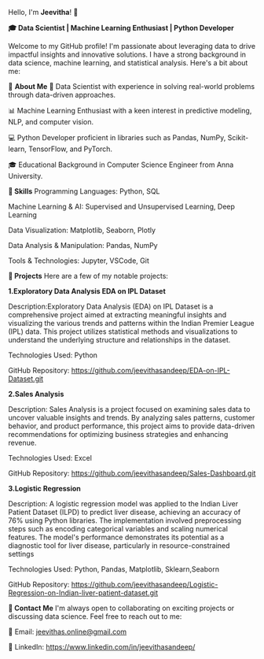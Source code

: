 Hello, I'm **Jeevitha**! 👋

**🎓 Data Scientist | Machine Learning Enthusiast | Python Developer**

Welcome to my GitHub profile! I'm passionate about leveraging data to drive impactful insights and innovative solutions. I have a strong background in data science, machine learning, and statistical analysis. Here's a bit about me:

🌟 **About Me**
🔬 Data Scientist with experience in solving real-world problems through data-driven approaches.

📊 Machine Learning Enthusiast with a keen interest in predictive modeling, NLP, and computer vision.

💻 Python Developer proficient in libraries such as Pandas, NumPy, Scikit-learn, TensorFlow, and PyTorch.

🎓 Educational Background in Computer Science Engineer from Anna University.

**🌟 Skills**
Programming Languages: Python, SQL

Machine Learning & AI: Supervised and Unsupervised Learning, Deep Learning

Data Visualization: Matplotlib, Seaborn, Plotly

Data Analysis & Manipulation: Pandas, NumPy

Tools & Technologies: Jupyter, VSCode, Git

**🌟 Projects**
Here are a few of my notable projects:

**1.Exploratory Data Analysis EDA on IPL Dataset**

Description:Exploratory Data Analysis (EDA) on IPL Dataset is a comprehensive project aimed at extracting meaningful insights and visualizing the various trends and patterns within the Indian Premier League (IPL) data. This project utilizes statistical methods and visualizations to understand the underlying structure and relationships in the dataset.

Technologies Used: Python 

GitHub Repository: https://github.com/jeevithasandeep/EDA-on-IPL-Dataset.git

**2.Sales Analysis**

Description: Sales Analysis is a project focused on examining sales data to uncover valuable insights and trends. By analyzing sales patterns, customer behavior, and product performance, this project aims to provide data-driven recommendations for optimizing business strategies and enhancing revenue.

Technologies Used: Excel

GitHub Repository: https://github.com/jeevithasandeep/Sales-Dashboard.git

**3.Logistic Regression**

Description: A logistic regression model was applied to the Indian Liver Patient Dataset (ILPD) to predict liver disease, achieving an accuracy of 76% using Python libraries. The implementation involved preprocessing steps such as encoding categorical variables and scaling numerical features. The model's performance demonstrates its potential as a diagnostic tool for liver disease, particularly in resource-constrained settings

Technologies Used: Python, Pandas, Matplotlib, Sklearn,Seaborn

GitHub Repository: https://github.com/jeevithasandeep/Logistic-Regression-on-Indian-liver-patient-dataset.git



**🌟 Contact Me**
I'm always open to collaborating on exciting projects or discussing data science. Feel free to reach out to me:

📧 Email: jeevithas.online@gmail.com

💼 LinkedIn: https://www.linkedin.com/in/jeevithasandeep/
